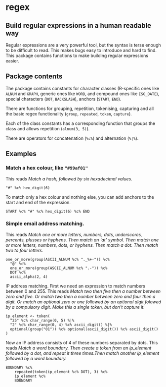 regex
=====

## Build regular expressions in a human readable way

Regular expressions are a very powerful tool, but the syntax is terse enough 
to be difficult to read.  This makes bugs easy to introduce and hard to 
find.  This package contains functions to make building regular expressions
easier.

## Package contents

The package contains constants for character classes (R-specific ones like 
`ALNUM` and `GRAPH`, generic ones like `WORD`, and compound ones like 
`ISO_DATE`), special characters (`DOT`, `BACKSLASH`), anchors (`START`, `END`).

There are functions for grouping, repetition, tokenising, capturing and all the
basic regex functionality (`group`, `repeated`, `token`, `capture`).

Each of the class constants has a corresponding function that groups the class
and allows repetition (`alnum(3, 5)`).

There are operators for concatenation (`%c%`) and alternation (`%|%`).

## Examples

### Match a hex colour, like `"#99af01"`
This reads *Match a hash, followed by six hexadecimal values.*

    "#" %c% hex_digit(6)    

To match only a hex colour and nothing else, you can add anchors to the 
start and end of the expression.

    START %c% "#" %c% hex_digit(6) %c% END
    
### Simple email address matching. 
This reads *Match one or more letters, numbers, dots, underscores, percents, 
plusses or hyphens. Then match an 'at' symbol. Then match one or more letters, 
numbers, dots, or hyphens. Then match a dot. Then match two to four letters.*

    one_or_more(group(ASCII_ALNUM %c% "._%+-")) %c%
      "@" %c%
      one_or_more(group(ASCII_ALNUM %c% ".-")) %c%
      DOT %c%
      ascii_alpha(2, 4)
      
IP address matching. First we need an expression to match numbers between 0 
and 255.  This reads *Match two then five then a number between zero and 
five.  Or match two then a number between zero and four then a digit. Or 
match an optional zero or one followed by an optional digit folowed by a
compulsory digit.  Make this a single token, but don't capture it.*

    ip_element <- token(
      "25" %c% char_range(0, 5) %|%
      "2" %c% char_range(0, 4) %c% ascii_digit() %|%
      optional(group("01")) %c% optional(ascii_digit()) %c% ascii_digit()
    )
    
Now an IP address consists of 4 of these numbers separated by dots. This 
reads *Match a word boundary. Then create a token from an ip_element 
followed by a dot, and repeat it three times.Then match another ip_element
followed by a word boundary.*

    BOUNDARY %c% 
        repeated(token(ip_element %c% DOT), 3) %c% 
        ip_element %c%
        BOUNDARY